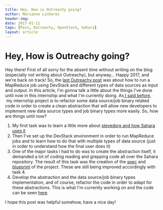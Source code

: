 ```yaml
---
title: Hey, How is Outreachy going?
author: Marianne Linhares
header-img:
date: 2017-01-11
tags: [Post, Outreachy, OpenStack, Sahara]
layout: article
---
```


# Hey, How is Outreachy going?

Hey there! First of all sorry for the absent time without writing on the blog (especially not writing about Outreachy), but anyway... Happy 2017, and we're back on track! So, the [last Outreachy post](https://mariannelinhares.wordpress.com/2016/12/17/running-mapreduce-jobs-with-devstack-using-manila-swift-and-hdfs-as-data-sources-tutorial/) was about how to run a MapReduce job using DevStack and different types of data sources as input and output. In this article, I'm gonna talk a little about the things I've done until now in this internship and what I'm currently doing. As[ I said before](https://mariannelinhares.wordpress.com/2016/12/10/welcome-to-outreachy/),  my internship project is to refactor some data source/job binary related code in order to create a clean abstraction that will allow new developers to implement new data source types and job binary types more easily. So, how are things until now?

  1. My first task was to learn a little more about [stevedore and how Sahara uses it](https://mariannelinhares.wordpress.com/2016/12/10/what-is-stevedore-and-how-is-it-related-to-sahara/)
  2. Then I've set up the DevStack environment in order to run MapReduce jobs and to learn how to do that with multiple types of data source (just in order to understand how the final user does it)
  3. One of the major tasks I had to do was to create the abstraction itself, it demanded a lot of coding reading and grepping code all over the Sahara repository. The result of this task was the creation of the [spec](https://review.openstack.org/#/c/415339/) and [blueprint](https://blueprints.launchpad.net/sahara/+spec/data-source-plugin) of the project. These are still being improved accordingly with task 4.
  4. Develop the abstraction and the data source/job binary types implementation, and of course, refactor the code in order to adapt for these abstractions. This is what I'm currently working on and the code can be seen [here](https://review.openstack.org/#/c/416359/).

I hope this post was helpful somehow, have a nice day!

